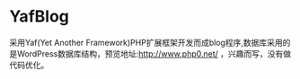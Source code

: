 YafBlog
=======

采用Yaf(Yet Another Framework)PHP扩展框架开发而成blog程序,数据库采用的是WordPress数据库结构，预览地址:http://www.php0.net/ ，兴趣而写，没有做代码优化。
